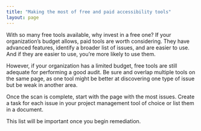 ```yaml
---
title: "Making the most of free and paid accessibility tools"
layout: page
---
```

With so many free tools available, why invest in a free one? If your organization’s budget allows, paid tools are worth considering. They have advanced features, identify a broader list of issues, and are easier to use. And if they are easier to use, you’re more likely to use them.

However, if your organization has a limited budget, free tools are still adequate for performing a good audit. Be sure and overlap multiple tools on the same page, as one tool might be better at discovering one type of issue but be weak in another area.

Once the scan is complete, start with the page with the most issues. Create a task for each issue in your project management tool of choice or list them in a document.

This list will be important once you begin remediation.
